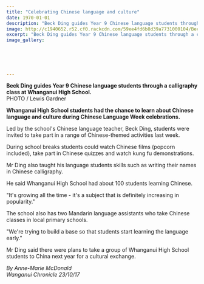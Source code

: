 ```yaml
---
title: "Celebrating Chinese language and culture"
date: 1970-01-01
description: "Beck Ding guides Year 9 Chinese language students through a calligraphy class at Whanganui High School..."
image: http://c1940652.r52.cf0.rackcdn.com/59ee4fd6b8d39a7731000104/Beck-Ding-language-week-chron-23-oct.jpg
excerpt: "Beck Ding guides Year 9 Chinese language students through a calligraphy class at Whanganui High School."
image_gallery:
    
    
    
    
    
---
```


<p><span><strong>Beck Ding guides Year 9 Chinese language students through a calligraphy class at Whanganui High School.</strong> <br />PHOTO / Lewis Gardner</span></p>
<p class="element element-paragraph"><strong>Whanganui High School students had the chance to learn about Chinese language and culture during Chinese Language Week celebrations.</strong></p>
<p class="element element-paragraph">Led by the school's Chinese language teacher, Beck Ding, students were invited to take part in a range of Chinese-themed activities last week.</p>
<p class="element element-paragraph">During school breaks students could watch Chinese films (popcorn included), take part in Chinese quizzes and watch kung fu demonstrations.</p>
<p class="element element-paragraph">Mr Ding also taught his language students skills such as writing their names in Chinese calligraphy.</p>
<p class="element element-paragraph">He said Whanganui High School had about 100 students learning Chinese.</p>
<p class="element element-paragraph">"It's growing all the time - it's a subject that is definitely increasing in popularity."</p>
<p class="element element-paragraph">The school also has two Mandarin language assistants who take Chinese classes in local primary schools.</p>
<p class="element element-paragraph">"We're trying to build a base so that students start learning the language early."</p>
<p class="element element-paragraph">Mr Ding said there were plans to take a group of Whanganui High School students to China next year for a cultural exchange.</p>
<p class="element element-paragraph"><em>By&nbsp;Anne-Marie McDonald<br />Wanganui Chronicle 23/10/17</em></p>

